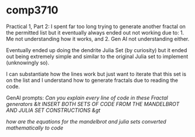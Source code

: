 # comp3710

Practical 1, Part 2:
I spent far too long trying to generate another fractal on the permitted list but it eventually always ended out not working due to:
    1. Me not understanding how it works, and
    2. Gen AI not understanding either.

Eventually ended up doing the dendrite Julia Set (by curiosity) but it ended out being extremely simple and similar to the original Julia set to implement (unknowingly so).

I can substantiate how the lines work but just want to iterate that this set is on the list and I understand how to generate fractals due to reading the code.

GenAI prompts:
*Can you explain every line of code in these Fractal generators &lt INSERT BOTH SETS OF CODE FROM THE MANDELBROT AND JULIA SET CONSTRUCTIONS &gt*

*how are the equations for the mandelbrot and julia sets converted mathematically to code*
